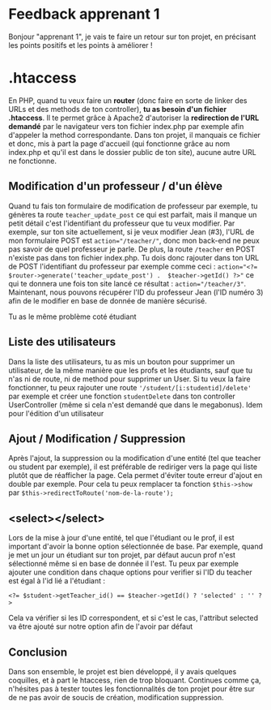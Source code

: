 # Feedback apprenant 1
Bonjour "apprenant 1", je vais te faire un retour sur ton projet, en précisant les points positifs et les points à améliorer !

# .htaccess

En PHP, quand tu veux faire un **router** (donc faire en sorte de linker des URLs et des methods de ton controller), **tu as besoin d'un fichier .htaccess**. Il te permet grâce à Apache2 d'autoriser la **redirection de l'URL demandé** par le navigateur vers ton fichier index.php par exemple afin d'appeler la method correspondante. Dans ton projet, il manquais ce fichier et donc, mis à part la page d'accueil (qui fonctionne grâce au nom index.php et qu'il est dans le dossier public de ton site), aucune autre URL ne fonctionne.

## Modification d'un professeur / d'un élève

Quand tu fais ton formulaire de modification de professeur par exemple, tu génères ta route `teacher_update_post` ce qui est parfait, mais il manque un petit détail c'est l'identifiant du professeur que tu veux modifier. Par exemple, sur ton site actuellement, si je veux modifier Jean (#3), l'URL de mon formulaire POST est `action="/teacher/"`, donc mon back-end ne peux pas savoir de quel professeur je parle. De plus, la route `/teacher` en POST n'existe pas dans ton fichier index.php. Tu dois donc rajouter dans ton URL de POST l'identifiant du professeur par exemple comme ceci : `action="<?=  $router->generate('teacher_update_post') .  $teacher->getId() ?>"` ce qui te donnera une fois ton site lancé ce résultat : `action="/teacher/3"`. Maintenant, nous pouvons récupérer l'ID du professeur Jean (l'ID numéro 3) afin de le modifier en base de donnée de manière sécurisé.

Tu as le même problème coté étudiant

## Liste des utilisateurs

Dans la liste des utilisateurs, tu as mis un bouton pour supprimer un utilisateur, de la même manière que les profs et les étudiants, sauf que tu n'as ni de route, ni de method pour supprimer un User. Si tu veux la faire fonctionner, tu peux rajouter une route `'/student/[i:studentid]/delete'` par exemple et créer une fonction `studentDelete` dans ton controller UserController (même si cela n'est demandé que dans le megabonus). Idem pour l'édition d'un utilisateur

## Ajout / Modification / Suppression
Après l'ajout, la suppression ou la modification d'une entité (tel que teacher ou student par exemple), il est préférable de rediriger vers la page qui liste plutôt que de réafficher la page. Cela permet d'éviter toute erreur d'ajout en double par exemple. Pour cela tu peux remplacer ta fonction `$this->show` par `$this->redirectToRoute('nom-de-la-route');`

## &lt;select&gt;&lt;/select&gt;

Lors de la mise à jour d'une entité, tel que l'étudiant ou le prof, il est important d'avoir la bonne option sélectionnée de base. Par exemple, quand je met un jour un  étudiant sur ton projet, par défaut aucun prof n'est sélectionné même si en base de donnée il l'est.
Tu peux par exemple ajouter une condition dans chaque options pour verifier si l'ID du teacher est égal à l'id lié a l'étudiant : 

    <?= $student->getTeacher_id() == $teacher->getId() ? 'selected' : '' ?>
Cela va vérifier si les ID correspondent, et si c'est le cas, l'attribut selected va être ajouté sur notre option afin de l'avoir par défaut


## Conclusion

Dans son ensemble, le projet est bien développé, il y avais quelques coquilles, et à part le htaccess, rien de trop bloquant. Continues comme ça, n'hésites pas à tester toutes les fonctionnalités de ton projet pour être sur de ne pas avoir de soucis de création, modification suppression.